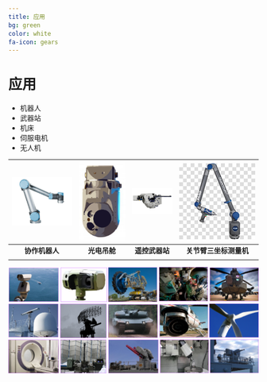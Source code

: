 ```yaml
---
title: 应用
bg: green
color: white
fa-icon: gears
---
```


# 应用

- 机器人
- 武器站
- 机床
- 伺服电机
- 无人机

| <img src="..\img\CollaborativeRobot.png" style="zoom:30%;" /> | <img src="..\img\eopod.png" style="zoom:33%;" /> | <img src="..\img\ws.png" style="zoom: 15%;" /> | ![](..\img\3d_arm.jpg) |
| :----------------------------------------------------------: | :----------------------------------------------------------: | :----------------------------------------------------------: | :-------------------------------------------------------: |
|                          **协作机器人**                          |                           **光电吊舱**                           |                          **遥控武器站**                          |                    **关节臂三坐标测量机**                 |
|                                                              |                                                              |                                                              |                                                           |

![image-20211013214820792](..\img\image-20211013214820792.png)

